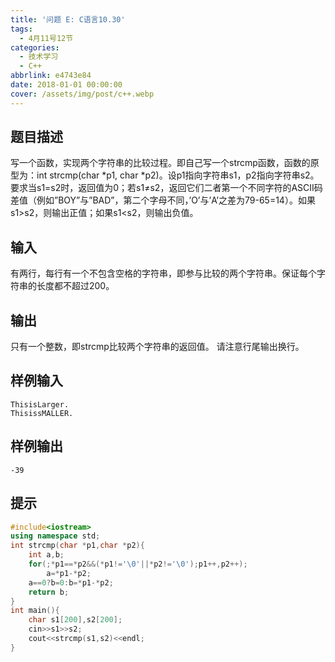 ```yaml
---
title: '问题 E: C语言10.30'
tags:
  - 4月11号12节
categories:
  - 技术学习
  - C++
abbrlink: e4743e84
date: 2018-01-01 00:00:00
cover: /assets/img/post/c++.webp
---
```



## 题目描述

写一个函数，实现两个字符串的比较过程。即自己写一个strcmp函数，函数的原型为：int strcmp(char *p1, char *p2)。设p1指向字符串s1，p2指向字符串s2。要求当s1=s2时，返回值为0；若s1≠s2，返回它们二者第一个不同字符的ASCII码差值（例如”BOY”与”BAD”，第二个字母不同，’O’与’A’之差为79-65=14）。如果s1>s2，则输出正值；如果s1<s2，则输出负值。

## 输入

有两行，每行有一个不包含空格的字符串，即参与比较的两个字符串。保证每个字符串的长度都不超过200。

## 输出

只有一个整数，即strcmp比较两个字符串的返回值。
请注意行尾输出换行。

## 样例输入

```
ThisisLarger.
ThisissMALLER.
```

## 样例输出

```
-39
```

## 提示

```c++
#include<iostream>
using namespace std;
int strcmp(char *p1,char *p2){
	int a,b;
	for(;*p1==*p2&&(*p1!='\0'||*p2!='\0');p1++,p2++);
		a=*p1-*p2;
	a==0?b=0:b=*p1-*p2;
	return b;
}
int main(){
	char s1[200],s2[200];
	cin>>s1>>s2;
	cout<<strcmp(s1,s2)<<endl;
}
```


